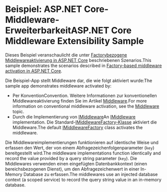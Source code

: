 # <a name="aspnet-core-middleware-extensibility-sample"></a><span data-ttu-id="ae1ce-101">Beispiel: ASP.NET Core-Middleware-Erweiterbarkeit</span><span class="sxs-lookup"><span data-stu-id="ae1ce-101">ASP.NET Core Middleware Extensibility Sample</span></span>

<span data-ttu-id="ae1ce-102">Dieses Beispiel veranschaulicht die unter [Factorybezogene Middlewareaktivierung in ASP.NET Core](https://docs.microsoft.com/aspnet/core/fundamentals/middleware/middleware-extensibility) beschriebenen Szenarios.</span><span class="sxs-lookup"><span data-stu-id="ae1ce-102">This sample demonstrates the scenarios described in [Factory-based middleware activation in ASP.NET Core](https://docs.microsoft.com/aspnet/core/fundamentals/middleware/middleware-extensibility).</span></span>

<span data-ttu-id="ae1ce-103">Die Beispiel-App stellt Middleware dar, die wie folgt aktiviert wurde:</span><span class="sxs-lookup"><span data-stu-id="ae1ce-103">The sample app demonstrates middleware activated by:</span></span>

* <span data-ttu-id="ae1ce-104">Per Konvention</span><span class="sxs-lookup"><span data-stu-id="ae1ce-104">Convention.</span></span> <span data-ttu-id="ae1ce-105">Weitere Informationen zur konventionellen Middlewareaktivierung finden Sie im Artikel [Middleware](https://docs.microsoft.com/aspnet/core/fundamentals/middleware/).</span><span class="sxs-lookup"><span data-stu-id="ae1ce-105">For more information on conventional middleware activation, see the [Middleware](https://docs.microsoft.com/aspnet/core/fundamentals/middleware/) topic.</span></span>
* <span data-ttu-id="ae1ce-106">Durch die Implementierung von [IMiddleware](https://docs.microsoft.com/dotnet/api/microsoft.aspnetcore.http.imiddleware)</span><span class="sxs-lookup"><span data-stu-id="ae1ce-106">An [IMiddleware](https://docs.microsoft.com/dotnet/api/microsoft.aspnetcore.http.imiddleware) implementation.</span></span> <span data-ttu-id="ae1ce-107">Die Standard-[IMiddlewareFactory-Klasse](https://docs.microsoft.com/dotnet/api/microsoft.aspnetcore.http.imiddlewarefactory) aktiviert die Middleware.</span><span class="sxs-lookup"><span data-stu-id="ae1ce-107">The default [IMiddlewareFactory](https://docs.microsoft.com/dotnet/api/microsoft.aspnetcore.http.imiddlewarefactory) class activates the middleware.</span></span>

<span data-ttu-id="ae1ce-108">Die Middlewareimplementierungen funktionieren auf identische Weise und erfassen den Wert, der von einem Abfragezeichenfolgenparameter (`key`) bereitgestellt wird.</span><span class="sxs-lookup"><span data-stu-id="ae1ce-108">The middleware implementations function identically and record the value provided by a query string parameter (`key`).</span></span> <span data-ttu-id="ae1ce-109">Die Middlewares verwenden einen eingefügten Datenbankkontext (einen bereichsbezogenen Dienst), um den Abfragezeichenwert in einer In-Memory Database zu erfassen.</span><span class="sxs-lookup"><span data-stu-id="ae1ce-109">The middlewares use an injected database context (a scoped service) to record the query string value in an in-memory database.</span></span>
